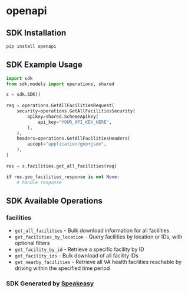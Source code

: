 # openapi

<!-- Start SDK Installation -->
## SDK Installation

```bash
pip install openapi
```
<!-- End SDK Installation -->

## SDK Example Usage
<!-- Start SDK Example Usage -->
```python
import sdk
from sdk.models import operations, shared

s = sdk.SDK()
    
req = operations.GetAllFacilitiesRequest(
    security=operations.GetAllFacilitiesSecurity(
        apikey=shared.SchemeApikey(
            api_key="YOUR_API_KEY_HERE",
        ),
    ),
    headers=operations.GetAllFacilitiesHeaders(
        accept="application/geo+json",
    ),
)
    
res = s.facilities.get_all_facilities(req)

if res.geo_facilities_response is not None:
    # handle response
```
<!-- End SDK Example Usage -->

<!-- Start SDK Available Operations -->
## SDK Available Operations

### facilities

* `get_all_facilities` - Bulk download information for all facilities
* `get_facilities_by_location` - Query facilities by location or IDs, with optional filters
* `get_facility_by_id` - Retrieve a specific facility by ID
* `get_facility_ids` - Bulk download of all facility IDs
* `get_nearby_facilities` - Retrieve all VA health facilities reachable by driving within the specified time period

<!-- End SDK Available Operations -->

### SDK Generated by [Speakeasy](https://docs.speakeasyapi.dev/docs/using-speakeasy/client-sdks)
